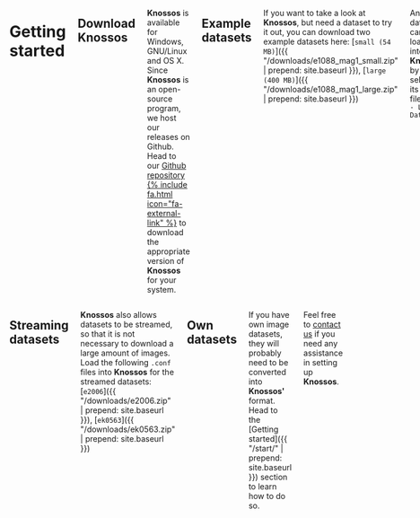 <div class="row">
<div class="eight columns animated wp4">

Getting started
===============

Download Knossos
----------------
**Knossos** is available for Windows, GNU/Linux and OS X. Since **Knossos** is an open-source program, we host our releases on Github. Head to our [Github repository {% include fa.html icon="fa-external-link" %}](https://github.com/knossos-project/knossos) to download the appropriate version of **Knossos** for your system.

Example datasets
----------------
If you want to take a look at **Knossos**, but need a dataset to try it out, you can download two example datasets here: [`small (54 MB)`]({{ "/downloads/e1088_mag1_small.zip" | prepend: site.baseurl }}), [`large (400 MB)`]({{ "/downloads/e1088_mag1_large.zip" | prepend: site.baseurl }})

An image dataset can be loaded into **Knossos** by selecting its `.conf` file in `File - Load Dataset...`

</div>
</div>

<div class="row">
<div class="twelve columns">

Streaming datasets
------------------
**Knossos** also allows datasets to be streamed, so that it is not necessary to download a large amount of images. Load the following `.conf` files into **Knossos** for the streamed datasets: [`e2006`]({{ "/downloads/e2006.zip" | prepend: site.baseurl }}), [`ek0563`]({{ "/downloads/ek0563.zip" | prepend: site.baseurl }})

Own datasets
------------
If you have own image datasets, they will probably need to be converted into **Knossos'** format. Head to the  [Getting started]({{ "/start/" | prepend: site.baseurl }}) section to learn how to do so.

Feel free to <a href="#contact">contact us</a> if you need any assistance in setting up **Knossos**.

</div>
</div>
